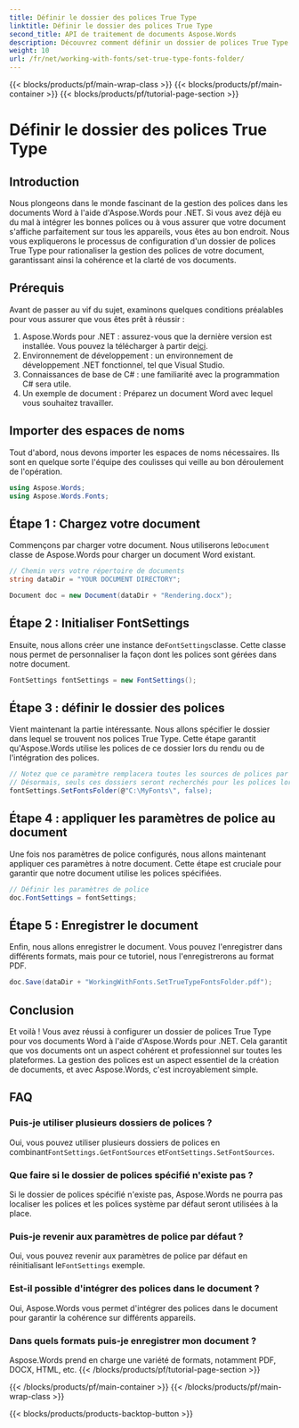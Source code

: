 ```yaml
---
title: Définir le dossier des polices True Type
linktitle: Définir le dossier des polices True Type
second_title: API de traitement de documents Aspose.Words
description: Découvrez comment définir un dossier de polices True Type dans des documents Word à l'aide d'Aspose.Words pour .NET. Suivez notre guide détaillé étape par étape pour garantir une gestion cohérente des polices.
weight: 10
url: /fr/net/working-with-fonts/set-true-type-fonts-folder/
---
```


{{< blocks/products/pf/main-wrap-class >}}
{{< blocks/products/pf/main-container >}}
{{< blocks/products/pf/tutorial-page-section >}}

# Définir le dossier des polices True Type

## Introduction

Nous plongeons dans le monde fascinant de la gestion des polices dans les documents Word à l'aide d'Aspose.Words pour .NET. Si vous avez déjà eu du mal à intégrer les bonnes polices ou à vous assurer que votre document s'affiche parfaitement sur tous les appareils, vous êtes au bon endroit. Nous vous expliquerons le processus de configuration d'un dossier de polices True Type pour rationaliser la gestion des polices de votre document, garantissant ainsi la cohérence et la clarté de vos documents.

## Prérequis

Avant de passer au vif du sujet, examinons quelques conditions préalables pour vous assurer que vous êtes prêt à réussir :

1.  Aspose.Words pour .NET : assurez-vous que la dernière version est installée. Vous pouvez la télécharger à partir de[ici](https://releases.aspose.com/words/net/).
2. Environnement de développement : un environnement de développement .NET fonctionnel, tel que Visual Studio.
3. Connaissances de base de C# : une familiarité avec la programmation C# sera utile.
4. Un exemple de document : Préparez un document Word avec lequel vous souhaitez travailler.

## Importer des espaces de noms

Tout d'abord, nous devons importer les espaces de noms nécessaires. Ils sont en quelque sorte l'équipe des coulisses qui veille au bon déroulement de l'opération.

```csharp
using Aspose.Words;
using Aspose.Words.Fonts;
```

## Étape 1 : Chargez votre document

 Commençons par charger votre document. Nous utiliserons le`Document` classe de Aspose.Words pour charger un document Word existant.

```csharp
// Chemin vers votre répertoire de documents
string dataDir = "YOUR DOCUMENT DIRECTORY";

Document doc = new Document(dataDir + "Rendering.docx");
```

## Étape 2 : Initialiser FontSettings

 Ensuite, nous allons créer une instance de`FontSettings`classe. Cette classe nous permet de personnaliser la façon dont les polices sont gérées dans notre document.

```csharp
FontSettings fontSettings = new FontSettings();
```

## Étape 3 : définir le dossier des polices

Vient maintenant la partie intéressante. Nous allons spécifier le dossier dans lequel se trouvent nos polices True Type. Cette étape garantit qu'Aspose.Words utilise les polices de ce dossier lors du rendu ou de l'intégration des polices.

```csharp
// Notez que ce paramètre remplacera toutes les sources de polices par défaut recherchées par défaut.
// Désormais, seuls ces dossiers seront recherchés pour les polices lors du rendu ou de l'incorporation des polices.
fontSettings.SetFontsFolder(@"C:\MyFonts\", false);
```

## Étape 4 : appliquer les paramètres de police au document

Une fois nos paramètres de police configurés, nous allons maintenant appliquer ces paramètres à notre document. Cette étape est cruciale pour garantir que notre document utilise les polices spécifiées.

```csharp
// Définir les paramètres de police
doc.FontSettings = fontSettings;
```

## Étape 5 : Enregistrer le document

Enfin, nous allons enregistrer le document. Vous pouvez l'enregistrer dans différents formats, mais pour ce tutoriel, nous l'enregistrerons au format PDF.

```csharp
doc.Save(dataDir + "WorkingWithFonts.SetTrueTypeFontsFolder.pdf");
```

## Conclusion

Et voilà ! Vous avez réussi à configurer un dossier de polices True Type pour vos documents Word à l'aide d'Aspose.Words pour .NET. Cela garantit que vos documents ont un aspect cohérent et professionnel sur toutes les plateformes. La gestion des polices est un aspect essentiel de la création de documents, et avec Aspose.Words, c'est incroyablement simple.

## FAQ

### Puis-je utiliser plusieurs dossiers de polices ?
 Oui, vous pouvez utiliser plusieurs dossiers de polices en combinant`FontSettings.GetFontSources` et`FontSettings.SetFontSources`.

### Que faire si le dossier de polices spécifié n'existe pas ?
Si le dossier de polices spécifié n'existe pas, Aspose.Words ne pourra pas localiser les polices et les polices système par défaut seront utilisées à la place.

### Puis-je revenir aux paramètres de police par défaut ?
 Oui, vous pouvez revenir aux paramètres de police par défaut en réinitialisant le`FontSettings` exemple.

### Est-il possible d'intégrer des polices dans le document ?
Oui, Aspose.Words vous permet d'intégrer des polices dans le document pour garantir la cohérence sur différents appareils.

### Dans quels formats puis-je enregistrer mon document ?
Aspose.Words prend en charge une variété de formats, notamment PDF, DOCX, HTML, etc.
{{< /blocks/products/pf/tutorial-page-section >}}

{{< /blocks/products/pf/main-container >}}
{{< /blocks/products/pf/main-wrap-class >}}

{{< blocks/products/products-backtop-button >}}
